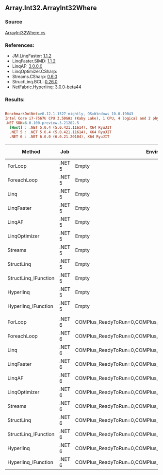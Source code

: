﻿## Array.Int32.ArrayInt32Where

### Source
[ArrayInt32Where.cs](../LinqBenchmarks/Array/Int32/ArrayInt32Where.cs)

### References:
- JM.LinqFaster: [1.1.2](https://www.nuget.org/packages/JM.LinqFaster/1.1.2)
- LinqFaster.SIMD: [1.1.2](https://www.nuget.org/packages/LinqFaster.SIMD/1.0.3)
- LinqAF: [3.0.0.0](https://www.nuget.org/packages/LinqAF/3.0.0.0)
- LinqOptimizer.CSharp: [](https://www.nuget.org/packages/LinqOptimizer.CSharp/)
- Streams.CSharp: [0.6.0](https://www.nuget.org/packages/Streams.CSharp/0.6.0)
- StructLinq.BCL: [0.26.0](https://www.nuget.org/packages/StructLinq/0.26.0)
- NetFabric.Hyperlinq: [3.0.0-beta44](https://www.nuget.org/packages/NetFabric.Hyperlinq/3.0.0-beta44)

### Results:
``` ini

BenchmarkDotNet=v0.12.1.1527-nightly, OS=Windows 10.0.19043
Intel Core i7-7567U CPU 3.50GHz (Kaby Lake), 1 CPU, 4 logical and 2 physical cores
.NET SDK=6.0.100-preview.3.21202.5
  [Host] : .NET 5.0.4 (5.0.421.11614), X64 RyuJIT
  .NET 5 : .NET 5.0.4 (5.0.421.11614), X64 RyuJIT
  .NET 6 : .NET 6.0.0 (6.0.21.20104), X64 RyuJIT


```
|               Method |    Job |                                                   EnvironmentVariables |  Runtime | Count |         Mean |      Error |     StdDev |  Ratio | RatioSD |   Gen 0 | Gen 1 | Gen 2 | Allocated |
|--------------------- |------- |----------------------------------------------------------------------- |--------- |------ |-------------:|-----------:|-----------:|-------:|--------:|--------:|------:|------:|----------:|
|              ForLoop | .NET 5 |                                                                  Empty | .NET 5.0 |   100 |     66.14 ns |   0.190 ns |   0.168 ns |   1.00 |    0.00 |       - |     - |     - |         - |
|          ForeachLoop | .NET 5 |                                                                  Empty | .NET 5.0 |   100 |     66.28 ns |   0.207 ns |   0.183 ns |   1.00 |    0.00 |       - |     - |     - |         - |
|                 Linq | .NET 5 |                                                                  Empty | .NET 5.0 |   100 |    467.23 ns |   8.092 ns |   7.173 ns |   7.06 |    0.11 |  0.0229 |     - |     - |      48 B |
|           LinqFaster | .NET 5 |                                                                  Empty | .NET 5.0 |   100 |    290.04 ns |   2.079 ns |   1.945 ns |   4.39 |    0.03 |  0.3171 |     - |     - |     664 B |
|               LinqAF | .NET 5 |                                                                  Empty | .NET 5.0 |   100 |    374.58 ns |   1.911 ns |   1.694 ns |   5.66 |    0.03 |       - |     - |     - |         - |
|        LinqOptimizer | .NET 5 |                                                                  Empty | .NET 5.0 |   100 | 49,518.53 ns | 425.563 ns | 355.364 ns | 748.68 |    5.45 | 13.4277 |     - |     - |  28,129 B |
|              Streams | .NET 5 |                                                                  Empty | .NET 5.0 |   100 |  1,525.04 ns |   3.890 ns |   3.449 ns |  23.06 |    0.09 |  0.2785 |     - |     - |     584 B |
|           StructLinq | .NET 5 |                                                                  Empty | .NET 5.0 |   100 |    280.69 ns |   1.876 ns |   1.663 ns |   4.24 |    0.03 |  0.0153 |     - |     - |      32 B |
| StructLinq_IFunction | .NET 5 |                                                                  Empty | .NET 5.0 |   100 |    188.50 ns |   0.551 ns |   0.460 ns |   2.85 |    0.01 |       - |     - |     - |         - |
|            Hyperlinq | .NET 5 |                                                                  Empty | .NET 5.0 |   100 |    270.63 ns |   1.868 ns |   1.747 ns |   4.09 |    0.03 |       - |     - |     - |         - |
|  Hyperlinq_IFunction | .NET 5 |                                                                  Empty | .NET 5.0 |   100 |    207.48 ns |   0.488 ns |   0.407 ns |   3.14 |    0.01 |       - |     - |     - |         - |
|                      |        |                                                                        |          |       |              |            |            |        |         |         |       |       |           |
|              ForLoop | .NET 6 | COMPlus_ReadyToRun=0,COMPlus_TC_QuickJitForLoops=1,COMPlus_TieredPGO=1 | .NET 6.0 |   100 |     65.86 ns |   0.287 ns |   0.255 ns |   1.00 |    0.00 |       - |     - |     - |         - |
|          ForeachLoop | .NET 6 | COMPlus_ReadyToRun=0,COMPlus_TC_QuickJitForLoops=1,COMPlus_TieredPGO=1 | .NET 6.0 |   100 |     65.98 ns |   0.272 ns |   0.241 ns |   1.00 |    0.00 |       - |     - |     - |         - |
|                 Linq | .NET 6 | COMPlus_ReadyToRun=0,COMPlus_TC_QuickJitForLoops=1,COMPlus_TieredPGO=1 | .NET 6.0 |   100 |    469.66 ns |   2.914 ns |   2.725 ns |   7.13 |    0.06 |  0.0229 |     - |     - |      48 B |
|           LinqFaster | .NET 6 | COMPlus_ReadyToRun=0,COMPlus_TC_QuickJitForLoops=1,COMPlus_TieredPGO=1 | .NET 6.0 |   100 |    312.14 ns |   1.216 ns |   1.015 ns |   4.74 |    0.02 |  0.3171 |     - |     - |     664 B |
|               LinqAF | .NET 6 | COMPlus_ReadyToRun=0,COMPlus_TC_QuickJitForLoops=1,COMPlus_TieredPGO=1 | .NET 6.0 |   100 |    393.83 ns |   1.035 ns |   0.917 ns |   5.98 |    0.03 |       - |     - |     - |         - |
|        LinqOptimizer | .NET 6 | COMPlus_ReadyToRun=0,COMPlus_TC_QuickJitForLoops=1,COMPlus_TieredPGO=1 | .NET 6.0 |   100 | 37,182.90 ns | 284.488 ns | 237.560 ns | 565.03 |    3.30 | 13.3057 |     - |     - |  27,878 B |
|              Streams | .NET 6 | COMPlus_ReadyToRun=0,COMPlus_TC_QuickJitForLoops=1,COMPlus_TieredPGO=1 | .NET 6.0 |   100 |  1,327.34 ns |   5.370 ns |   4.760 ns |  20.15 |    0.11 |  0.2785 |     - |     - |     584 B |
|           StructLinq | .NET 6 | COMPlus_ReadyToRun=0,COMPlus_TC_QuickJitForLoops=1,COMPlus_TieredPGO=1 | .NET 6.0 |   100 |    239.79 ns |   4.040 ns |   3.779 ns |   3.64 |    0.06 |  0.0153 |     - |     - |      32 B |
| StructLinq_IFunction | .NET 6 | COMPlus_ReadyToRun=0,COMPlus_TC_QuickJitForLoops=1,COMPlus_TieredPGO=1 | .NET 6.0 |   100 |    188.97 ns |   0.616 ns |   0.546 ns |   2.87 |    0.02 |       - |     - |     - |         - |
|            Hyperlinq | .NET 6 | COMPlus_ReadyToRun=0,COMPlus_TC_QuickJitForLoops=1,COMPlus_TieredPGO=1 | .NET 6.0 |   100 |    243.18 ns |   0.622 ns |   0.519 ns |   3.70 |    0.01 |       - |     - |     - |         - |
|  Hyperlinq_IFunction | .NET 6 | COMPlus_ReadyToRun=0,COMPlus_TC_QuickJitForLoops=1,COMPlus_TieredPGO=1 | .NET 6.0 |   100 |    203.65 ns |   0.528 ns |   0.412 ns |   3.10 |    0.01 |       - |     - |     - |         - |
